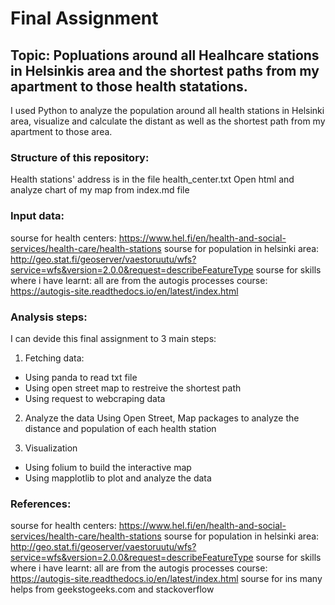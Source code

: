 # Final Assignment


## Topic: Popluations around all Healhcare stations in Helsinkis area and the shortest paths from my apartment to those health statations.
I used Python to analyze the population around all health stations in Helsinki area, visualize and calculate the distant as well as the shortest path from my apartment to those area.

### Structure of this repository:
Health stations' address is in the file health_center.txt 
Open html and analyze chart of my map from index.md file

### Input data:
sourse for health centers: https://www.hel.fi/en/health-and-social-services/health-care/health-stations
sourse for population in helsinki area: http://geo.stat.fi/geoserver/vaestoruutu/wfs?service=wfs&version=2.0.0&request=describeFeatureType
sourse for skills where i have learnt: all are from the autogis processes course: https://autogis-site.readthedocs.io/en/latest/index.html


### Analysis steps:
I can devide this final assignment to 3 main steps:
1) Fetching data:
+ Using panda to read txt file
+ Using open street map to restreive the shortest path
+ Using request to webcraping data

2) Analyze the data
Using Open Street,  Map packages to analyze the distance and population of each health station

3) Visualization
+ Using folium to build the interactive map
+ Using mapplotlib to plot and analyze the data





### References:
sourse for health centers: https://www.hel.fi/en/health-and-social-services/health-care/health-stations
sourse for population in helsinki area: http://geo.stat.fi/geoserver/vaestoruutu/wfs?service=wfs&version=2.0.0&request=describeFeatureType
sourse for skills where i have learnt: all are from the autogis processes course: https://autogis-site.readthedocs.io/en/latest/index.html
sourse for ins
many helps from geekstogeeks.com and stackoverflow




